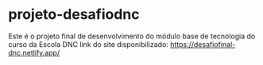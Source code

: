 # projeto-desafiodnc
Este é o projeto final de desenvolvimento do módulo base de tecnologia do curso da Escola DNC
link do site disponibilizado: https://desafiofinal-dnc.netlify.app/
